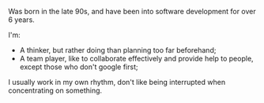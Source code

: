 Was born in the late 90s, and have been into software development for over 6 years.

I'm:

- A thinker, but rather doing than planning too far beforehand;
- A team player, like to collaborate effectively and provide help to people, except those who don't google first;

I usually work in my own rhythm, don't like being interrupted when concentrating on something.

